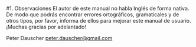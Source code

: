 #1. Observaciones
El autor de este manual no habla Inglés de forma nativa. De modo que podrás encontrar 
errores ortográficos, gramaticales y de otros tipos, por favor, informa de ellos para mejorar
este manual de usuario. ¡Muchas gracias por adelantado!

Peter Dauscher
peter.dauscher@gmail.com

